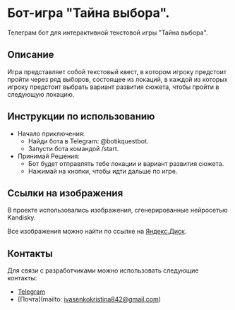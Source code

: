 # Бот-игра "Тайна выбора".

Телеграм бот для интерактивной текстовой игры "Тайна выбора".


## Описание

Игра представляет собой текстовый квест, 
в котором игроку предстоит пройти через ряд выборов, 
состоящее из локаций, в каждой из которых игроку предстоит выбрать вариант развития сюжета, 
чтобы пройти в следующую локацию.


## Инструкции по использованию
- Начало приключения:
  - Найди бота в Telegram: @botikquestbot.
  - Запусти бота командой /start.
- Принимай Решения:
  - Бот будет отправлять тебе локации и вариант развития сюжета.
  - Нажимай на кнопки, чтобы идти дальше по игре. 


## Ссылки на изображения
В проекте использовались изображения, сгенерированные нейросетью Kandisky.

Все изображения можно найти по ссылке на [Яндекс.Диск](https://disk.yandex.com/d/8e3vRU9irBSAjw).

## Контакты
Для связи с разработчиками можно использовать следующие контакты:

- [Telegram](https://t.me/exdcvv)
- [Почта](mailto: ivasenkokristina842@gmail.com)
